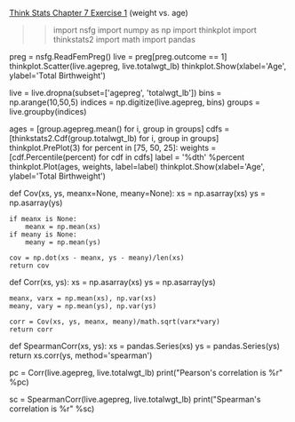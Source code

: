 [Think Stats Chapter 7 Exercise 1](http://greenteapress.com/thinkstats2/html/thinkstats2008.html#toc70) (weight vs. age)

>> import nsfg
import numpy as np
import thinkplot
import thinkstats2
import math
import pandas

preg = nsfg.ReadFemPreg()
live = preg[preg.outcome == 1]
thinkplot.Scatter(live.agepreg, live.totalwgt_lb)
thinkplot.Show(xlabel='Age', ylabel='Total Birthweight')

live = live.dropna(subset=['agepreg', 'totalwgt_lb'])
bins = np.arange(10,50,5)
indices = np.digitize(live.agepreg, bins)
groups = live.groupby(indices)

ages = [group.agepreg.mean() for i, group in groups]
cdfs = [thinkstats2.Cdf(group.totalwgt_lb) for i, group in groups]
thinkplot.PrePlot(3)
for percent in [75, 50, 25]:
	weights = [cdf.Percentile(percent) for cdf in cdfs]
	label = '%dth' %percent
	thinkplot.Plot(ages, weights, label=label)
thinkplot.Show(xlabel='Age', ylabel='Total Birthweight')

def Cov(xs, ys, meanx=None, meany=None):
	xs = np.asarray(xs)
	ys = np.asarray(ys)
	
	if meanx is None:
		meanx = np.mean(xs)
	if meany is None:
		meany = np.mean(ys)
		
	cov = np.dot(xs - meanx, ys - meany)/len(xs)
	return cov
	

def Corr(xs, ys):
	xs = np.asarray(xs)
	ys = np.asarray(ys)
	
	meanx, varx = np.mean(xs), np.var(xs)
	meany, vary = np.mean(ys), np.var(ys)
	
	corr = Cov(xs, ys, meanx, meany)/math.sqrt(varx*vary)
	return corr

def SpearmanCorr(xs, ys):
	xs = pandas.Series(xs)
	ys = pandas.Series(ys)
	return xs.corr(ys, method='spearman')

pc = Corr(live.agepreg, live.totalwgt_lb)
print("Pearson's correlation is %r" %pc)

sc = SpearmanCorr(live.agepreg, live.totalwgt_lb)
print("Spearman's correlation is %r" %sc)
